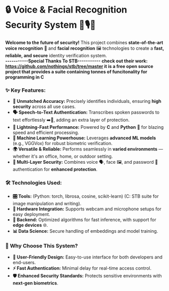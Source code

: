 # 🔒 Voice & Facial Recognition Security System 🧠🎙️📸  

**Welcome to the future of security!** This project combines **state-of-the-art voice recognition** 🎤 and **facial recognition** 🖼️ technologies to create a **fast, reliable, and secure** identity verification system.  
**-----------Special Thanks To STB-----------**
**check out their work: https://github.com/nothings/stb/tree/master
it is a free open source project that provides a suite containing tonnes of funcitonality for programming in C**
### ✨ **Key Features:**  
- **🎯 Unmatched Accuracy:** Precisely identifies individuals, ensuring **high security** across all use cases.  
- **🗣️ Speech-to-Text Authentication:** Transcribes spoken passwords to text effortlessly ➡️📝, adding an extra layer of protection.  
- **🚀 Lightning-Fast Performance:** Powered by **C** and **Python** 🐍 for blazing speed and efficient processing.  
- **🤖 Machine Learning Powerhouse:** Leverages **advanced ML models** (e.g., VGGVox) for robust biometric verification.  
- **🌍 Versatile & Reliable:** Performs seamlessly in **varied environments** — whether it's an office, home, or outdoor setting.  
- **🔐 Multi-Layer Security:** Combines voice 🗣️, face 🖼️, and password 🔑 authentication for **enhanced protection**.  

### 🛠️ **Technologies Used:**  
- **🎛️ Tools:** (Python: torch, librosa, cosine, scikit-learn) (C: STB suite for image manipulation and writing).  
- **🎥 Hardware Integration:** Supports webcam and microphone setups for easy deployment.  
- **💾 Backend:** Optimized algorithms for fast inference, with support for **edge devices** 🌐.  
- **📊 Data Science:** Secure handling of embeddings and model training.  

### 🌟 **Why Choose This System?**  
- **🤝 User-Friendly Design:** Easy-to-use interface for both developers and end-users.  
- **⚡ Fast Authentication:** Minimal delay for real-time access control.  
- **🛡️ Enhanced Security Standards:** Protects sensitive environments with **next-gen biometrics**.  
